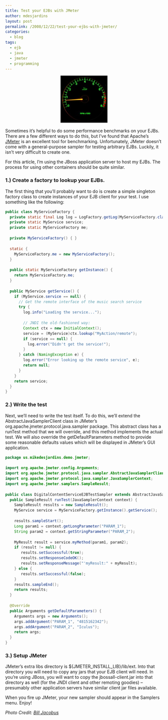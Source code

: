 ```yaml
---
title: Test your EJBs with JMeter
author: mdesjardins
layout: post
permalink: /2008/12/22/test-your-ejbs-with-jmeter/
categories:
  - blog
tags:
  - ejb
  - java
  - jmeter
  - programming
---
```

<center>
<img src="/assets/uploads/2008/12/jaguar-tachometer-150x150.jpg" width="150" height="150" alt="Tachometer" />
</center>

Sometimes it&#8217;s helpful to do some performance benchmarks on your EJBs. There are a few different ways to do this, but I&#8217;ve found that Apache&#8217;s [JMeter][1] is an excellent tool for benchmarking. Unfortunately, JMeter doesn&#8217;t come with a general-purpose sampler for testing arbitrary EJBs. Luckily, it isn&#8217;t very difficult to create one.

For this article, I&#8217;m using the JBoss application server to host my EJBs. The process for using other containers should be quite similar.

### 1.) Create a factory to lookup your EJBs.

The first thing that you&#8217;ll probably want to do is create a simple singleton factory class to create instances of your EJB client for your test. I use something like the following:


```java
public class MyServiceFactory {
  private static final Log log = LogFactory.getLog(MyServiceFactory.class);
  private static MyService service;
  private static MyServiceFactory me;
 
  private MyServiceFactory() { }
 
  static {
    MyServiceFactory.me = new MyServiceFactory();
  }
 
  public static MyServiceFactory getInstance() {
    return MyServiceFactory.me;
  }
 
  public MyService getService() {
    if (MyService.service == null) {
      // Get the remote interface of the music search service
      try {
        log.info("Loading the service...");
 
        // JNDI the old-fashioned way:
        Context ctx = new InitialContext();
        service = (MyService)ctx.lookup("MyAction/remote");
        if (service == null) {
          log.error("Didn't get the service!");
        }
      } catch (NamingException e) {
        log.error("Error looking up the remote service", e);
        return null;
      }
    }
    return service;
  }
}
```


### 2.) Write the test

Next, we&#8217;ll need to write the test itself. To do this, we&#8217;ll extend the AbstractJavaSamplerClient class in JMeter&#8217;s org.apache.jmeter.protocol.java.sampler package. This abstract class has a runTest method that we will override, and this method implements the actual test. We will also override the getDefaultParameters method to provide some reasonable defaults values which will be displayed in JMeter&#8217;s GUI application.

``` java
package us.mikedesjardins.demo.jmeter;
 
import org.apache.jmeter.config.Arguments;
import org.apache.jmeter.protocol.java.sampler.AbstractJavaSamplerClient;
import org.apache.jmeter.protocol.java.sampler.JavaSamplerContext;
import org.apache.jmeter.samplers.SampleResult;
 
public class DigitalContentServiceEJBTestSampler extends AbstractJavaSamplerClient {
  public SampleResult runTest(JavaSamplerContext context) {
    SampleResult results = new SampleResult();
    MyService service = MyServiceFactory.getInstance().getService();
 
    results.sampleStart();
    Long param1 = context.getLongParameter("PARAM_1");
    String param2 = context.getStringParameter("PARAM_2");
 
    MyResult result = service.myMethod(param1, param2);
    if (result != null) {
       results.setSuccessful(true);
       results.setResponseCodeOK();
       results.setResponseMessage("'myResult:" + myResult);
    } else {
       results.setSuccessful(false);
    }
    results.sampleEnd();
    return results;
  }
 
  @Override
  public Arguments getDefaultParameters() {
    Arguments args = new Arguments();
    args.addArgument("PARAM_1", "4815162342");
    args.addArgument("PARAM_2", "Iculus");
    return args;
  }
}
```

### 3.) Setup JMeter

JMeter&#8217;s extra libs directory is ${JMETER\_INSTALL\_LIB}/lib/ext. Into that directory you will need to copy any jars that your EJB client will need. In you&#8217;re using JBoss, you will want to copy the jbossall-client.jar into that directory as well (for the JNDI client and other remoting goodies) &#8211; presumably other application servers have similar client jar files available.

When you fire up JMeter, your new sampler should appear in the Samplers menu. Enjoy!

*Photo Credit: [Bill Jacobus][2]*

 [1]: http://jakarta.apache.org/jmeter
 [2]: http://flickr.com/people/billjacobus1/